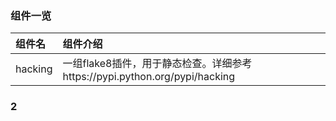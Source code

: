 ### 组件一览

组件名      	  |组件介绍		                                                              |
:---------------|:------------------------------------------------------------------------|
|hacking        |一组flake8插件，用于静态检查。详细参考https://pypi.python.org/pypi/hacking |
### 2
